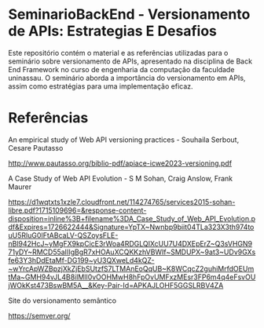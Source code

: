 # SeminarioBackEnd - Versionamento de APIs: Estrategias E Desafios
Este repositório contém o material e as referências utilizadas para o seminário sobre versionamento de APIs, apresentado na disciplina de Back End Framework no curso de engenharia da computação da faculdade uninassau. O seminário aborda a importância do versionamento em APIs, assim como estratégias para uma implementação eficaz.











# Referências
An empirical study of Web API versioning practices - Souhaila Serbout, Cesare Pautasso

http://www.pautasso.org/biblio-pdf/apiace-icwe2023-versioning.pdf

A Case Study of Web API Evolution - S M Sohan, Craig Anslow, Frank Maurer

https://d1wqtxts1xzle7.cloudfront.net/114274765/services2015-sohan-libre.pdf?1715109696=&response-content-disposition=inline%3B+filename%3DA_Case_Study_of_Web_API_Evolution.pdf&Expires=1726622444&Signature=YpTX~Nwnbp9biit04TLa323X3th974touU5RluG0IFtABcaLV-QSZoysFLE-nBl942HcJ~yMgFX9kpCicE3rWoa4RDGLQIXcUU7U4DXEpErZ~Q3sVHGN971yDY~RMCD55aIIIgBgR7xHOAuXCQKKzhVBWIf~SMDUPX~9at3~UDv9GXsfe63Y3hDdEtaMf-DG199~yU3QXweLd4kQZ-~wYrcApWZBpzjXkZjEbSUtzfS7LTMAnEoQqUB~K8WCqcZ2guhiMrfdOEUmtMa~GMH94vJL4B8ilMlI0vOOHMwH8hFpOvUMFxzMEsr3FP6m4q4eFsvOUjWOkKst473BswBM5A__&Key-Pair-Id=APKAJLOHF5GGSLRBV4ZA

Site do versionamento semântico

https://semver.org/



